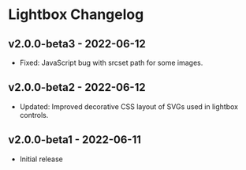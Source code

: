# Lightbox Changelog

## v2.0.0-beta3 - 2022-06-12

- Fixed: JavaScript bug with srcset path for some images.

## v2.0.0-beta2 - 2022-06-12

- Updated: Improved decorative CSS layout of SVGs used in lightbox controls.

## v2.0.0-beta1 - 2022-06-11

- Initial release
